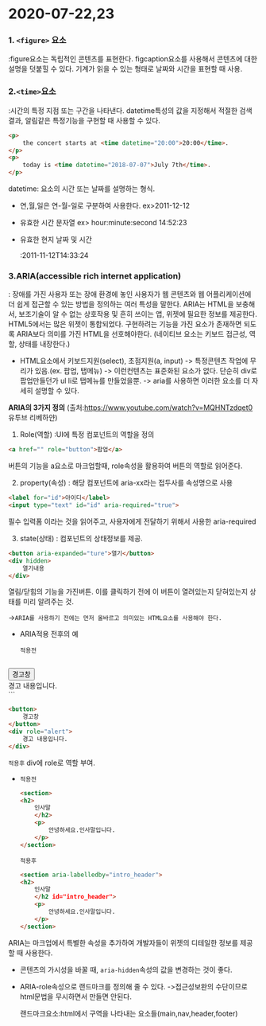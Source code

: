 # 2020-07-22,23

### 1. `<figure>` 요소

:figure요소는 독립적인 콘텐츠를 표현한다. figcaption요소를 사용해서 콘텐츠에 대한 설명을 덧붙힐 수 있다.  기계가 읽을 수 있는 형태로 날짜와 시간을 표현할 때 사용.



### 2.`<time>`요소

:시간의 특정 지점 또는 구간을 나타낸다. datetime특성의 값을 지정해서 적절한 검색결과, 알림같은 특정기능을 구현할 때 사용할 수 있다.

```html
<p>
    the concert starts at <time datetime="20:00">20:00</time>.
</p>
<p>
    today is <time datetime="2018-07-07">July 7th</time>.
</p>
```

datetime: 요소의 시간 또는 날짜를 설명하는 형식.

* 연,월,일은 연-월-일로 구분하여 사용한다. ex>2011-12-12

* 유효한 시간 문자열 ex> hour:minute:second 14:52:23

* 유효한 현지 날짜 및 시간

  :2011-11-12T14:33:24

### 3.ARIA(accessible rich internet application)

: 장애를 가진 사용자 또는 장애 환경에 놓인 사용자가 웹 콘텐츠와 웹 어플리케이션에 더 쉽게 접근할 수 있는 방법을 정의하는 여러 특성을 말한다. ARIA는 HTML을 보충해서, 보조기술이 알 수 없는 상호작용 및 흔히 쓰이는 앱, 위젯에 필요한 정보를 제공한다. HTML5에서는 많은 위젯이 통합되었다. 구현하려는 기능을 가진 요소가 존재하면 되도록 ARIA보다 의미를 가진 HTML을 선호해야한다. (네이티브 요소는 키보드 접근성, 역할, 상태를 내장한다.)

* HTML요소에서 키보드지원(select), 초점지원(a, input) -> 특정콘텐츠 작업에 무리가 있음.(ex. 팝업, 탭메뉴) -> 이런컨텐츠는 표준화된 요소가 없다. 단순히 div로 팝업만들던가 ul li로 탭메뉴를 만들었을뿐. -> aria를 사용하면 이러한 요소를 더 자세히 설명할 수 있다.



**ARIA의 3가지 정의** (출처:https://www.youtube.com/watch?v=MQHNTzdqet0 유투브 리베하얀)

1) Role(역할) :UI에 특정 컴포넌트의 역할을 정의

```html
<a href="" role="button">팝업</a>
```

버튼의 기능을 a요소로 마크업할때, role속성을 활용하여 버튼의 역할로 읽어준다.



2) property(속성) : 해당 컴포넌트에 aria-xx라는 접두사를 속성명으로 사용

```html
<label for="id">아이디</label>
<input type="text" id="id" aria-required="true">
```

필수 입력폼 이라는 것을 읽어주고, 사용자에게 전달하기 위해서 사용한 aria-required



3) state(상태) : 컴포넌트의 상태정보를 제공.

```html
<button aria-expanded="ture">열기</button>
<div hidden>
    열기내용
</div>
```

열림/닫힘의 기능을 가진버튼. 이를 클릭하기 전에 이 버튼이 열려있는지 닫혀있는지 상태를 미리 알려주는 것.

->``ARIA를 사용하기 전에는 먼저 올바르고 의미있는 HTML요소를 사용해야 한다. ``



* ARIA적용 전후의 예

  `적용전`
  
  ```html
<button>
      경고창
  </button>
  <div>
      경고 내용입니다.
  </div>
  ```
  
  ```html
  <button>
      경고창
  </button>
  <div role="alert">
      경고 내용입니다.
  </div>
  ```
  
  `적용후` div에 role로 역할 부여.



* `적용전`

  ```html
  <section>
  <h2>
      인사말
      </h2>
      <p>
          안녕하세요.인사말입니다.
      </p>
  </section>
  ```

  `적용후`

  ```html
  <section aria-labelledby="intro_header">
  <h2>
      인사말
      </h2 id="intro_header">
      <p>
          안녕하세요.인사말입니다.
      </p>
  </section>
  ```

  

ARIA는 마크업에서 특별한 속성을 추가하여 개발자들이 위젯의 디테일한 정보를 제공할 때 사용한다.

* 콘텐츠의 가시성을 바꿀 때, `aria-hidden`속성의 값을 변경하는 것이 좋다. 

* ARIA-role속성으로 랜드마크를 정의해 줄 수 있다. ->접근성보완의 수단이므로 html문법을 무시하면서 만들면 안된다. 

  랜드마크요소:html에서 구역을 나타내는 요소들(main,nav,header,footer)